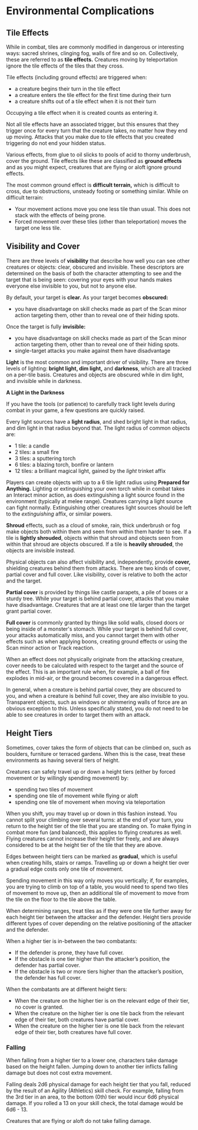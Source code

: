 # Environmental Complications

## Tile Effects

While in combat, tiles are commonly modified in dangerous or interesting ways: sacred shrines, clinging fog, walls of fire and so on. Collectively, these are referred to as **tile effects.** Creatures moving by teleportation ignore the tile effects of the tiles that they cross.

Tile effects (including ground effects) are triggered when:

- a creature begins their turn in the tile effect
- a creature enters the tile effect for the first time during their turn
- a creature shifts out of a tile effect when it is not their turn

Occupying a tile effect when it is created counts as entering it.

Not all tile effects have an associated trigger, but this ensures that they trigger once for every turn that the creature takes, no matter how they end up moving.
Attacks that you make due to tile effects that you created triggering do not end your hidden status.

Various effects, from glue to oil slicks to pools of acid to thorny underbrush, cover the ground. Tile effects like these are classified as **ground effects** and as you might expect, creatures that are flying or aloft ignore ground effects.

The most common ground effect is **difficult terrain,** which is difficult to cross, due to obstructions, unsteady footing or something similar. While on difficult terrain:

- Your movement actions move you one less tile than usual. This does not stack with the effects of being prone.
- Forced movement over these tiles (other than teleportation) moves the target one less tile.

## Visibility and Cover

There are three levels of **visibility** that describe how well you can see other creatures or objects: clear, obscured and invisible. These descriptors are determined on the basis of both the character attempting to see and the target that is being seen: covering your eyes with your hands makes everyone else invisible to you, but not to anyone else.

By default, your target is **clear.** As your target becomes **obscured:**

- you have disadvantage on skill checks made as part of the Scan minor action targeting them, other than to reveal one of their hiding spots.

Once the target is fully **invisible:**

- you have disadvantage on skill checks made as part of the Scan minor action targeting them, other than to reveal one of their hiding spots.
- single-target attacks you make against them have disadvantage

**Light** is the most common and important driver of visibility. There are three levels of lighting: **bright light, dim light,** and **darkness**, which are all tracked on a per-tile basis. Creatures and objects are obscured while in dim light, and invisible while in darkness.

<div class="infobox">

**A Light in the Darkness**

If you have the tools (or patience) to carefully track light levels during combat in your game, a few questions are quickly raised.

Every light sources have a **light radius**, and shed bright light in that radius, and dim light in that radius beyond that.
The light radius of common objects are:

- 1 tile: a candle
- 2 tiles: a small fire
- 3 tiles: a sputtering torch
- 6 tiles: a blazing torch, bonfire or lantern
- 12 tiles: a brilliant magical light, gained by the _light_ trinket affix

Players can create objects with up to a 6 tile light radius using **Prepared for Anything.** Lighting or extinguishing your own torch while in combat takes an Interact minor action, as does extinguishing a light source found in the environment (typically at melee range). Creatures carrying a light source can fight normally. Extinguishing other creatures light sources should be left to the _extinguishing_ affix, or similar powers.

</div>

**Shroud** effects, such as a cloud of smoke, rain, thick underbrush or fog make objects both within them and seen from within them harder to see. If a tile is **lightly shrouded**, objects within that shroud and objects seen from within that shroud are objects obscured. If a tile is **heavily shrouded**, the objects are invisible instead.

Physical objects can also affect visibility and, independently, provide **cover,** shielding creatures behind them from attacks. There are two kinds of cover, partial cover and full cover. Like visibility, cover is relative to both the actor and the target.

**Partial cover** is provided by things like castle parapets, a pile of boxes or a sturdy tree. While your target is behind partial cover, attacks that you make have disadvantage. Creatures that are at least one tile larger than the target grant partial cover.

**Full cover** is commonly granted by things like solid walls, closed doors or being inside of a monster's stomach. While your target is behind full cover, your attacks automatically miss, and you cannot target them with other effects such as when applying boons, creating ground effects or using the Scan minor action or Track reaction.

When an effect does not physically originate from the attacking creature, cover needs to be calculated with respect to the target and the source of the effect. This is an important rule when, for example, a ball of fire explodes in mid-air, or the ground becomes covered in a dangerous effect.

In general, when a creature is behind partial cover, they are obscured to you, and when a creature is behind full cover, they are also invisible to you. Transparent objects, such as windows or shimmering walls of force are an obvious exception to this. Unless specifically stated, you do not need to be able to see creatures in order to target them with an attack.

## Height Tiers

Sometimes, cover takes the form of objects that can be climbed on, such as boulders, furniture or terraced gardens. When this is the case, treat these environments as having several tiers of height.

Creatures can safely travel up or down a height tiers (either by forced movement or by willingly spending movement) by:

- spending two tiles of movement
- spending one tile of movement while flying or aloft
- spending one tile of movement when moving via teleportation

When you shift, you may travel up or down in this fashion instead. You cannot split your climbing over several turns: at the end of your turn, you return to the height tier of the tile that you are standing on. To make flying in combat more fun (and balanced), this applies to flying creatures as well. Flying creatures cannot increase their height tier freely, and are always considered to be at the height tier of the tile that they are above.

Edges between height tiers can be marked as **gradual**, which is useful when creating hills, stairs or ramps. Travelling up or down a height tier over a gradual edge costs only one tile of movement.

Spending movement in this way only moves you vertically; if, for examples, you are trying to climb on top of a table, you would need to spend two tiles of movement to move up, then an additional tile of movement to move from the tile on the floor to the tile above the table.

When determining ranges, treat tiles as if they were one tile further away for each height tier between the attacker and the defender.
Height tiers provide different types of cover depending on the relative positioning of the attacker and the defender.

When a higher tier is in-between the two combatants:

- If the defender is prone, they have full cover.
- If the obstacle is one tier higher than the attacker’s position, the defender has partial cover.
- If the obstacle is two or more tiers higher than the attacker’s position, the defender has full cover.

When the combatants are at different height tiers:

- When the creature on the higher tier is on the relevant edge of their tier, no cover is granted.
- When the creature on the higher tier is one tile back from the relevant edge of their tier, both creatures have partial cover.
- When the creature on the higher tier is one tile back from the relevant edge of their tier, both creatures have full cover.

### Falling

When falling from a higher tier to a lower one, characters take damage based on the height fallen. Jumping down to another tier inflicts falling damage but does not cost extra movement.

Falling deals 2d6 physical damage for each height tier that you fall, reduced by the result of an Agility (Athletics) skill check. For example, falling from the 3rd tier in an area, to the bottom (0th) tier would incur 6d6 physical damage. If you rolled a 13 on your skill check, the total damage would be 6d6 - 13.

Creatures that are flying or aloft do not take falling damage.
